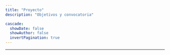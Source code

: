 ```yaml
---
title: "Proyecto"
description: "Objetivos y convocatoria"

cascade:
  showDate: false
  showAuthor: false
  invertPagination: true
---
```


---
